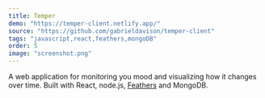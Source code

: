 ```yaml
---
title: Temper
demo: "https://temper-client.netlify.app/"
source: "https://github.com/gabrieldavison/temper-client"
tags: "javascript,react,feathers,mongoDB"
order: 5
image: "screenshot.png"
---
```


A web application for monitoring you mood and visualizing how it changes over time. Built with React, node.js, [Feathers](https://feathersjs.com/) and MongoDB.
